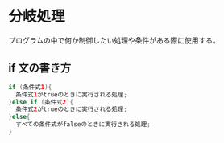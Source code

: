 # 分岐処理
プログラムの中で何か制御したい処理や条件がある際に使用する。
## if 文の書き方
```java
if (条件式1){
  条件式1がtrueのときに実行される処理;
}else if (条件式2){
  条件式2がtrueのときに実行される処理;
}else{
  すべての条件式がfalseのときに実行される処理;
}
```
